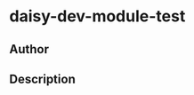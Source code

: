 # daisy-dev-module-test

## Author

<!-- Insert Your Name Here -->

## Description

<!-- Describe your example here -->
